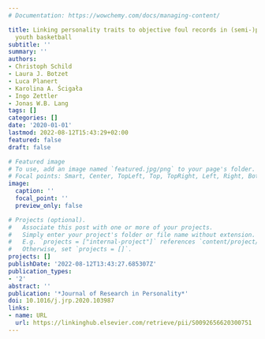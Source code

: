 ```yaml
---
# Documentation: https://wowchemy.com/docs/managing-content/

title: Linking personality traits to objective foul records in (semi-)professional
  youth basketball
subtitle: ''
summary: ''
authors:
- Christoph Schild
- Laura J. Botzet
- Luca Planert
- Karolina A. Ścigała
- Ingo Zettler
- Jonas W.B. Lang
tags: []
categories: []
date: '2020-01-01'
lastmod: 2022-08-12T15:43:29+02:00
featured: false
draft: false

# Featured image
# To use, add an image named `featured.jpg/png` to your page's folder.
# Focal points: Smart, Center, TopLeft, Top, TopRight, Left, Right, BottomLeft, Bottom, BottomRight.
image:
  caption: ''
  focal_point: ''
  preview_only: false

# Projects (optional).
#   Associate this post with one or more of your projects.
#   Simply enter your project's folder or file name without extension.
#   E.g. `projects = ["internal-project"]` references `content/project/deep-learning/index.md`.
#   Otherwise, set `projects = []`.
projects: []
publishDate: '2022-08-12T13:43:27.685307Z'
publication_types:
- '2'
abstract: ''
publication: '*Journal of Research in Personality*'
doi: 10.1016/j.jrp.2020.103987
links:
- name: URL
  url: https://linkinghub.elsevier.com/retrieve/pii/S0092656620300751
---
```

